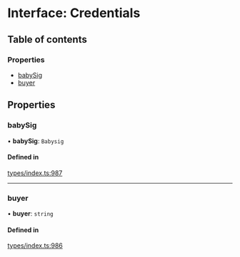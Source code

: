 # Interface: Credentials

## Table of contents

### Properties

- [babySig](Credentials.md#babysig)
- [buyer](Credentials.md#buyer)

## Properties

### babySig

• **babySig**: `Babysig`

#### Defined in

[types/index.ts:987](https://github.com/nevermined-io/react-components/blob/0a1c805/catalog/src/types/index.ts#L987)

___

### buyer

• **buyer**: `string`

#### Defined in

[types/index.ts:986](https://github.com/nevermined-io/react-components/blob/0a1c805/catalog/src/types/index.ts#L986)
